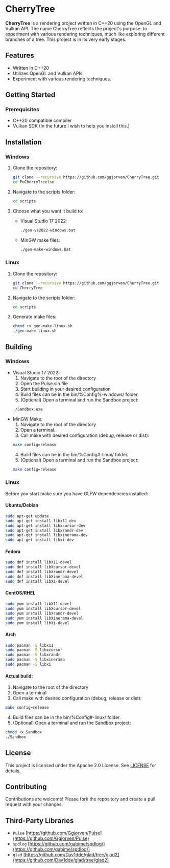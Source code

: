 # CherryTree

**CherryTree** is a rendering project written in C++20 using the OpenGL and Vulkan API. The name CherryTree reflects the project's purpose: to experiment with various rendering techniques, much like exploring different branches of a tree. This project is in its very early stages.

## Features

- Written in C++20
- Utilizes OpenGL and Vulkan APIs
- Experiment with various rendering techniques.

## Getting Started

### Prerequisites

- C++20 compatible compiler
- Vulkan SDK (In the future I wish to help you install this.)

## Installation

### Windows

1. Clone the repository:
    ```sh
    git clone --recursive https://github.com/ggjorven/CherryTree.git
    cd PuCherryTreelse
    ```

2. Navigate to the scripts folder:
    ```sh
    cd scripts
    ```

3. Choose what you want it build to:
    - Visual Studio 17 2022:
        ```sh
        ./gen-vs2022-windows.bat
        ```
    - MinGW make files:
        ```sh
        ./gen-make-windows.bat
        ```

### Linux

1. Clone the repository:
    ```sh
    git clone --recursive https://github.com/ggjorven/CherryTree.git
    cd CherryTree
    ```

2. Navigate to the scripts folder:
    ```sh
    cd scripts
    ```

3. Generate make files:
    ```sh
    chmod +x gen-make-linux.sh
    ./gen-make-linux.sh
    ```

## Building

### Windows
- Visual Studio 17 2022:
    1. Navigate to the root of the directory
    2. Open the Pulse.sln file
    3. Start building in your desired configuration
    4. Build files can be in the bin/%Config%-windows/ folder.
    5. (Optional) Open a terminal and run the Sandbox project:
    ```sh
    ./Sandbox.exe
    ``` 
- MinGW Make:
    1. Navigate to the root of the directory
    2. Open a terminal.
    3. Call make with desired configuration (debug, release or dist):
    ```sh
    make config=release
    ```
    4. Build files can be in the bin/%Config#-linux/ folder.
    5. (Optional) Open a terminal and run the Sandbox project:
    ```sh
    make config=release
    ```

### Linux
Before you start make sure you have GLFW dependencies installed:

#### Ubuntu/Debian

```sh
sudo apt-get update
sudo apt-get install libx11-dev
sudo apt-get install libxcursor-dev
sudo apt-get install libxrandr-dev
sudo apt-get install libxinerama-dev
sudo apt-get install libxi-dev
```

#### Fedora
```sh
sudo dnf install libX11-devel
sudo dnf install libXcursor-devel
sudo dnf install libXrandr-devel
sudo dnf install libXinerama-devel
sudo dnf install libXi-devel
```

#### CentOS/RHEL
```sh
sudo yum install libX11-devel
sudo yum install libXcursor-devel
sudo yum install libXrandr-devel
sudo yum install libXinerama-devel
sudo yum install libXi-devel
```

#### Arch
```sh
sudo pacman -S libx11
sudo pacman -S libxcursor
sudo pacman -S libxrandr
sudo pacman -S libxinerama
sudo pacman -S libxi
```

#### Actual build:

1. Navigate to the root of the directory
2. Open a terminal
3. Call make with desired configuration (debug, release or dist):
```sh
make config=release
```
4. Build files can be in the bin/%Config#-linux/ folder.
5. (Optional) Open a terminal and run the Sandbox project:
```sh
chmod +x Sandbox
./Sandbox
```

## License
This project is licensed under the Apache 2.0 License. See [LICENSE](LICENSE.txt) for details.

## Contributing
Contributions are welcome! Please fork the repository and create a pull request with your changes.

## Third-Party Libraries
  - `Pulse` [https://github.com/Ggjorven/Pulse](https://github.com/Ggjorven/Pulse)
  - `spdlog` [https://github.com/gabime/spdlog/](https://github.com/gabime/spdlog/)
  - `glad` [https://github.com/Dav1dde/glad/tree/glad2](https://github.com/Dav1dde/glad/tree/glad2)